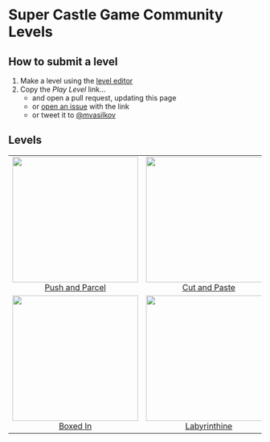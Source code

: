# Super Castle Game Community Levels

## How to submit a level

1. Make a level using the [level editor][editor]
2. Copy the _Play Level_ link...
   - and open a pull request, updating this page
   - or [open an issue][issues] with the link
   - or tweet it to [@mvasilkov][elonmusk]

## Levels

|                                                                                                                                                              |                                                                                                                                                         |
| :----------------------------------------------------------------------------------------------------------------------------------------------------------: | :-----------------------------------------------------------------------------------------------------------------------------------------------------: |
| [<img src="https://github.com/mvasilkov/super2023/blob/master/levels/pictures/push.png?raw=true" width="250" height="250">][push]<br>[Push and Parcel][push] | [<img src="https://github.com/mvasilkov/super2023/blob/master/levels/pictures/cut.png?raw=true" width="250" height="250">][cut]<br>[Cut and Paste][cut] |
|      [<img src="https://github.com/mvasilkov/super2023/blob/master/levels/pictures/bin.png?raw=true" width="250" height="250">][bin]<br>[Boxed In][bin]      | [<img src="https://github.com/mvasilkov/super2023/blob/master/levels/pictures/lab.png?raw=true" width="250" height="250">][lab]<br>[Labyrinthine][lab]  |

[editor]: https://reirei.neocities.org/editor
[issues]: https://github.com/mvasilkov/super2023/issues
[elonmusk]: https://twitter.com/mvasilkov
[push]: https://js13kgames.com/games/super-castle-game/index.html#0d0d17819e3cda160dc5a7e4f88fd7ee16323105d1a4f0fcbd352908f8169e71a6f4ba0fffaa298c7474a13777a1fb245ccb90b5bc4456b96
[lab]: https://js13kgames.com/games/super-castle-game/index.html#2113102518dad36853ee7a7130579e4694c185b9b98b7759d534f78265eda813115c8f708bfce783c390073ab7065a0ec18c854651e104f3f491c578231484ac561025877386b18be1d89f1b42ddeabfe57a02fb4129f978fdaeadb607ab441e5ffa729a43112c6dab326fa2b455633bc36bab11312c088de320ac53601f9784f73cf9b27fd3a7f5c70c53a96ed96212d35d05c758fe921cd8d7998b7c493c7d1d9565a223049cb96e82e38a9471a3cfc30267bf2d5a502ccd726d0b0d73f8e92ab33395d18066d3e7459c675492e347fa93b
[bin]: https://js13kgames.com/games/super-castle-game/index.html#13142632e30150c388839093b630a6a643169e53f4868435d78f0d84ac50ed57f48cd9b02e5a9286bb912b69486684a531a14de5b98816421fe309483c24727cb33a95176d98bb2e7422835c662557837ac8fe3330f9de0b67bc69bd08fb0fe0d7234d371ad746fadc08e3595d7ce33f9f65687d887d67e706702ffd839ba7c0
[cut]: https://js13kgames.com/games/super-castle-game/index.html#1310ee4642426773a22bd983ec9619f3489b04ff28ee1a1ff7e4a49ee56f709db471525589ab99df691709e48e93373949c8e1788c0e3681b1f9ded011a6c2054e146836a1337210a86b193dbbf054279a43ffcdfc0a074f972a0e7640a371d01accf8c554
